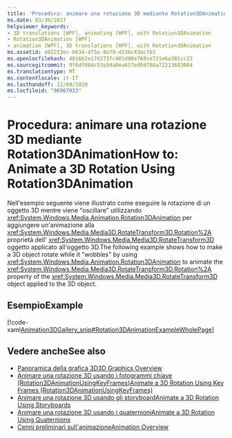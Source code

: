```yaml
---
title: 'Procedura: animare una rotazione 3D mediante Rotation3DAnimation'
ms.date: 03/30/2017
helpviewer_keywords:
- 3D translations [WPF], animating [WPF], with Rotation3DAnimation
- Rotation3DAnimation [WPF]
- animation [WPF], 3D translations [WPF], with Rotation3DAnimation
ms.assetid: a92223ec-b634-4f5e-8e79-d33bc43ecfb3
ms.openlocfilehash: 4016b2e17d273fc401d00e769ce721e6a381cc23
ms.sourcegitcommit: 9f6df084c53a3da0ea657ed0d708a72213683084
ms.translationtype: MT
ms.contentlocale: it-IT
ms.lasthandoff: 12/09/2020
ms.locfileid: "96967033"
---
```

# <a name="how-to-animate-a-3d-rotation-using-rotation3danimation"></a><span data-ttu-id="68c30-102">Procedura: animare una rotazione 3D mediante Rotation3DAnimation</span><span class="sxs-lookup"><span data-stu-id="68c30-102">How to: Animate a 3D Rotation Using Rotation3DAnimation</span></span>
<span data-ttu-id="68c30-103">Nell'esempio seguente viene illustrato come eseguire la rotazione di un oggetto 3D mentre viene "oscillare" utilizzando <xref:System.Windows.Media.Animation.Rotation3DAnimation> per aggiungere un'animazione alla <xref:System.Windows.Media.Media3D.RotateTransform3D.Rotation%2A> proprietà dell' <xref:System.Windows.Media.Media3D.RotateTransform3D> oggetto applicato all'oggetto 3D.</span><span class="sxs-lookup"><span data-stu-id="68c30-103">The following example shows how to make a 3D object rotate while it "wobbles" by using <xref:System.Windows.Media.Animation.Rotation3DAnimation> to animate the <xref:System.Windows.Media.Media3D.RotateTransform3D.Rotation%2A> property of the <xref:System.Windows.Media.Media3D.RotateTransform3D> object applied to the 3D object.</span></span>  
  
## <a name="example"></a><span data-ttu-id="68c30-104">Esempio</span><span class="sxs-lookup"><span data-stu-id="68c30-104">Example</span></span>  
 [!code-xaml[Animation3DGallery_snip#Rotation3DAnimationExampleWholePage](~/samples/snippets/csharp/VS_Snippets_Wpf/Animation3DGallery_snip/CS/Rotation3DAnimationExample.xaml#rotation3danimationexamplewholepage)]  
  
## <a name="see-also"></a><span data-ttu-id="68c30-105">Vedere anche</span><span class="sxs-lookup"><span data-stu-id="68c30-105">See also</span></span>

- [<span data-ttu-id="68c30-106">Panoramica della grafica 3D</span><span class="sxs-lookup"><span data-stu-id="68c30-106">3D Graphics Overview</span></span>](3-d-graphics-overview.md)
- [<span data-ttu-id="68c30-107">Animare una rotazione 3D usando i fotogrammi chiave (Rotation3DAnimationUsingKeyFrames)</span><span class="sxs-lookup"><span data-stu-id="68c30-107">Animate a 3D Rotation Using Key Frames (Rotation3DAnimationUsingKeyFrames)</span></span>](how-to-animate-a-3-d-rotation-using-key-frames.md)
- [<span data-ttu-id="68c30-108">Animare una rotazione 3D usando gli storyboard</span><span class="sxs-lookup"><span data-stu-id="68c30-108">Animate a 3D Rotation Using Storyboards</span></span>](how-to-animate-a-3-d-rotation-using-storyboards.md)
- [<span data-ttu-id="68c30-109">Animare una rotazione 3D usando i quaternioni</span><span class="sxs-lookup"><span data-stu-id="68c30-109">Animate a 3D Rotation Using Quaternions</span></span>](how-to-animate-a-3-d-rotation-using-quaternions.md)
- [<span data-ttu-id="68c30-110">Cenni preliminari sull'animazione</span><span class="sxs-lookup"><span data-stu-id="68c30-110">Animation Overview</span></span>](animation-overview.md)
